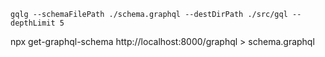 ```
gqlg --schemaFilePath ./schema.graphql --destDirPath ./src/gql --depthLimit 5
```

npx get-graphql-schema http://localhost:8000/graphql > schema.graphql
